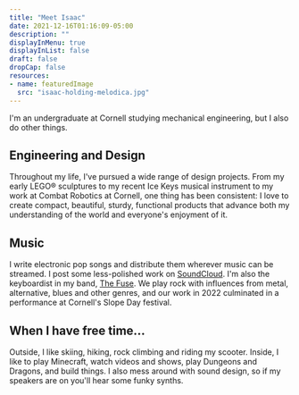 ```yaml
---
title: "Meet Isaac"
date: 2021-12-16T01:16:09-05:00
description: ""
displayInMenu: true
displayInList: false
draft: false
dropCap: false
resources:
- name: featuredImage
  src: "isaac-holding-melodica.jpg"
---
```


I'm an undergraduate at Cornell studying mechanical engineering, but I also do other things.

## Engineering and Design
Throughout my life, I've pursued a wide range of design projects. From my early LEGO® sculptures to my recent Ice Keys musical instrument to my work at Combat Robotics at Cornell, one thing has been consistent: I love to create compact, beautiful, sturdy, functional products that advance both my understanding of the world and everyone's enjoyment of it.

## Music
I write electronic pop songs and distribute them wherever music can be streamed. I post some less-polished work on [SoundCloud](https://soundcloud.com/isaacnewcomb). I'm also the keyboardist in my band, [The Fuse](https://linktr.ee/thefuse). We play rock with influences from metal, alternative, blues and other genres, and our work in 2022 culminated in a performance at Cornell's Slope Day festival.

## When I have free time...
Outside, I like skiing, hiking, rock climbing and riding my scooter. Inside, I like to play Minecraft, watch videos and shows, play Dungeons and Dragons, and build things. I also mess around with sound design, so if my speakers are on you'll hear some funky synths.